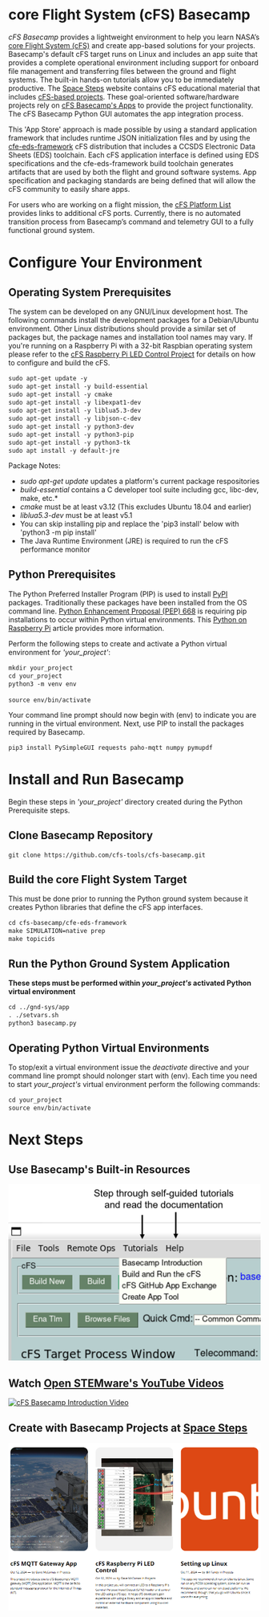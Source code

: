 # core Flight System (cFS) Basecamp
*cFS Basecamp* provides a lightweight environment to help you learn NASA’s [core Flight System (cFS)](https://github.com/nasa/cFS) and create app-based solutions for your projects. Basecamp's default cFS target runs on Linux and includes an app suite that provides a complete operational environment including support for onboard file management and transferring files between the ground and flight systems. The built-in hands-on tutorials allow you to be immediately productive. The [Space Steps](https://spacesteps.com/) website contains cFS educational material that includes [cFS-based projects](https://spacesteps.com/category/projects/). These goal-oriented software/hardware projects rely on [cFS Basecamp's Apps](https://github.com/orgs/cfs-apps/repositories) to provide the project functionality.  The cFS Basecamp Python GUI automates the app integration process.

This 'App Store' approach is made possible by using a standard application framework that includes runtime JSON initialization files and by using the [cfe-eds-framework](https://github.com/jphickey/cfe-eds-framework) cFS distribution that includes a CCSDS Electronic Data Sheets (EDS) toolchain. Each cFS application interface is defined using EDS specifications and the cfe-eds-framework build toolchain generates artifacts that are used by both the flight and ground software systems. App specification and packaging standards are being defined that will allow the cFS community to easily share apps. 

For users who are working on a flight mission, the [cFS Platform List](https://github.com/cfs-tools/cfs-platform-list) provides links to additional cFS ports. Currently, there is no automated transition process from Basecamp’s command and telemetry GUI to a fully functional ground system.

# Configure Your Environment

## Operating System Prerequisites
The system can be developed on any GNU/Linux development host. The following commands install the development packages for
a Debian/Ubuntu environment. Other Linux distributions should provide a similar set of packages but, the package names and
installation tool names may vary. If you're running on a Raspberry Pi with a 32-bit Raspbian operating system please refer to
the [cFS Raspberry Pi LED Control Project](https://spacesteps.com/2024/10/12/cfs-raspberry-pi-led-control/) for details on how to configure and build the cFS. 

    sudo apt-get update -y 
    sudo apt-get install -y build-essential
    sudo apt-get install -y cmake
    sudo apt-get install -y libexpat1-dev
    sudo apt-get install -y liblua5.3-dev
    sudo apt-get install -y libjson-c-dev
    sudo apt-get install -y python3-dev
    sudo apt-get install -y python3-pip
    sudo apt-get install -y python3-tk
    sudo apt install -y default-jre
   
Package Notes:
- *sudo apt-get update* updates a platform's current package respositories
- *build-essential* contains a C developer tool suite including gcc, libc-dev, make, etc.* 
- *cmake* must be at least v3.12 (This excludes Ubuntu 18.04 and earlier)
- *liblua5.3-dev* must be at least v5.1
- You can skip installing pip and replace the 'pip3 install' below with 'python3 -m pip install'
- The Java Runtime Environment (JRE) is required to run the cFS performance monitor

## Python Prerequisites
The Python Preferred Installer Program (PIP) is used to install [PyPI](https://pypi.org/) packages. Traditionally these packages have been installed from the OS command line. [Python Enhancement Proposal (PEP) 668](https://peps.python.org/pep-0668/) is requiring pip installations to occur within Python virtual environments. This [Python on Raspberry Pi](https://www.raspberrypi.com/documentation/computers/os.html#python-on-raspberry-pi) article provides more information. 

Perform the following steps to create and activate a Python virtual environment for *'your_project'*:

    mkdir your_project
    cd your_project
    python3 -m venv env

    source env/bin/activate
    
Your command line prompt should now begin with (env) to indicate you are running in the virtual environment. Next, use PIP to install the packages required by Basecamp.

    pip3 install PySimpleGUI requests paho-mqtt numpy pymupdf


# Install and Run Basecamp
Begin these steps in *'your_project'* directory created during the Python Prerequisite steps.

## Clone Basecamp Repository
    git clone https://github.com/cfs-tools/cfs-basecamp.git
    
## Build the core Flight System Target
This must be done prior to running the Python ground system because it creates Python libraries that define the cFS app interfaces.

    cd cfs-basecamp/cfe-eds-framework
    make SIMULATION=native prep
    make topicids

## Run the Python Ground System Application 
**These steps must be performed within *your_project's* activated Python virtual environment**

    cd ../gnd-sys/app
    . ./setvars.sh
    python3 basecamp.py

## Operating Python Virtual Environments  
To stop/exit a virtual environment issue the *deactivate* directive and your command line prompt should nolonger start with (env). Each time you need to start *your_project's* virtual environment perform the following commands:

    cd your_project
    source env/bin/activate

# Next Steps

## Use Basecamp's Built-in Resources
![](https://github.com/cfs-tools/cfs-basecamp/blob/main/docs/images/next-steps.png)

## Watch [Open STEMware's YouTube Videos](https://www.youtube.com/@OpenSTEMware?)
[![cFS Basecamp Introduction Video](http://img.youtube.com/vi/jwV3_9W8dcY/0.jpg)](https://www.youtube.com/watch?v=jwV3_9W8dcY)

## Create with Basecamp Projects at [Space Steps](https://spacesteps.com/)
[![cFS Basecamp Projects](https://github.com/cfs-tools/cfs-basecamp/blob/main/docs/images/SpaceSteps-Projects.png)](https://spacesteps.com/category/projects/)
